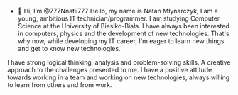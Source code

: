 - 👋 Hi, I’m @777Nnatii777
Hello, my name is Natan Młynarczyk, I am a young, ambitious IT technician/programmer. I am studying Computer Science at the University of Bieslko-Biała. I have always been interested in computers, physics and the development of new technologies. That's why now, while developing my IT career, I'm eager to learn new things and get to know new technologies.

I have strong logical thinking, analysis and problem-solving skills. A creative approach to the challenges presented to me. I have a positive attitude towards working in a team and working on new technologies, always willing to learn from others and from work.
<!---
777Nnatii777/777Nnatii777 is a ✨ special ✨ repository because its `README.md` (this file) appears on your GitHub profile.
You can click the Preview link to take a look at your changes.
--->
